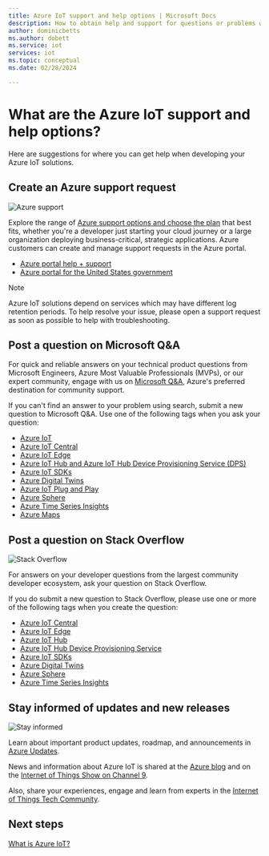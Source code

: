 ```yaml
---
title: Azure IoT support and help options | Microsoft Docs
description: How to obtain help and support for questions or problems when you create solutions using Azure IoT Services.
author: dominicbetts
ms.author: dobett
ms.service: iot
services: iot
ms.topic: conceptual
ms.date: 02/28/2024

---
```


# What are the Azure IoT support and help options?

Here are suggestions for where you can get help when developing your Azure IoT solutions.

## Create an Azure support request

<div class='icon is-large'>
    <img alt='Azure support' src='/media/logos/logo_azure.svg'>
</div>

Explore the range of [Azure support options and choose the plan](https://azure.microsoft.com/support/plans) that best fits, whether you're a developer just starting your cloud journey or a large organization deploying business-critical, strategic applications. Azure customers can create and manage support requests in the Azure portal.

* [Azure portal help + support](https://portal.azure.com/#blade/Microsoft_Azure_Support/HelpAndSupportBlade/overview)
* [Azure portal for the United States government](https://portal.azure.us)

> [!NOTE]
> Azure IoT solutions depend on services which may have different log retention periods. To help resolve your issue, please open a support request as soon as possible to help with troubleshooting.

## Post a question on Microsoft Q&A

For quick and reliable answers on your technical product questions from Microsoft Engineers, Azure Most Valuable Professionals (MVPs), or our expert community, engage with us on [Microsoft Q&A](/answers/products/azure), Azure's preferred destination for community support.

If you can't find an answer to your problem using search, submit a new question to Microsoft Q&A. Use one of the following tags when you ask your question:

* [Azure IoT](/answers/topics/azure-iot.html)
* [Azure IoT Central](/answers/topics/azure-iot-central.html)
* [Azure IoT Edge](/answers/topics/azure-iot-edge.html)
* [Azure IoT Hub and Azure IoT Hub Device Provisioning Service (DPS)](/answers/topics/azure-iot-hub.html)
* [Azure IoT SDKs](/answers/topics/azure-iot-sdk.html)
* [Azure Digital Twins](/answers/topics/azure-digital-twins.html)
* [Azure IoT Plug and Play](/answers/topics/azure-iot-pnp.html)
* [Azure Sphere](/answers/topics/azure-sphere.html)
* [Azure Time Series Insights](/answers/topics/azure-time-series-insights.html)
* [Azure Maps](/answers/topics/azure-maps.html)

## Post a question on Stack Overflow

<div class='icon is-large'>
    <img alt='Stack Overflow' src='/media/logos/logo_stackoverflow.svg'>
</div>

For answers on your developer questions from the largest community developer ecosystem, ask your question on Stack Overflow.

If you do submit a new question to Stack Overflow, please use one or more of the following tags when you create the question:

* [Azure IoT Central](https://stackoverflow.com/questions/tagged/azure-iot-central)
* [Azure IoT Edge](https://stackoverflow.com/questions/tagged/azure-iot-edge)
* [Azure IoT Hub](https://stackoverflow.com/questions/tagged/azure-iot-hub)
* [Azure IoT Hub Device Provisioning Service](https://stackoverflow.com/questions/tagged/azure-iot-dps)
* [Azure IoT SDKs](https://stackoverflow.com/questions/tagged/azure-iot-sdk)
* [Azure Digital Twins](https://stackoverflow.com/questions/tagged/azure-digital-twins)
* [Azure Sphere](https://stackoverflow.com/questions/tagged/azure-sphere)
* [Azure Time Series Insights](https://stackoverflow.com/questions/tagged/azure-timeseries-insights)

## Stay informed of updates and new releases

<div class='icon is-large'>
    <img alt='Stay informed' src='/media/common/i_blog.svg'>
</div>

Learn about important product updates, roadmap, and announcements in [Azure Updates](https://azure.microsoft.com/updates/?category=iot).

News and information about Azure IoT is shared at the [Azure blog](https://azure.microsoft.com/blog/topics/internet-of-things/) and on the [Internet of Things Show on Channel 9](/Shows/Internet-of-Things-Show).

Also, share your experiences, engage and learn from experts in the [Internet of Things Tech Community](https://techcommunity.microsoft.com/t5/Internet-of-Things-IoT/ct-p/IoT).

## Next steps

[What is Azure IoT?](iot-introduction.md)
